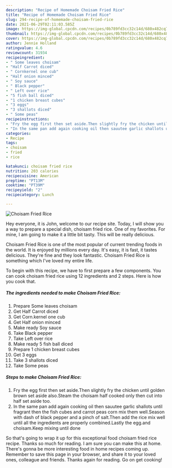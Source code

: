 ```yaml
---
description: "Recipe of Homemade Choisam Fried Rice"
title: "Recipe of Homemade Choisam Fried Rice"
slug: 294-recipe-of-homemade-choisam-fried-rice
date: 2021-06-29T02:11:03.585Z
image: https://img-global.cpcdn.com/recipes/0b789fd3cc32c14d/680x482cq70/choisam-fried-rice-recipe-main-photo.jpg
thumbnail: https://img-global.cpcdn.com/recipes/0b789fd3cc32c14d/680x482cq70/choisam-fried-rice-recipe-main-photo.jpg
cover: https://img-global.cpcdn.com/recipes/0b789fd3cc32c14d/680x482cq70/choisam-fried-rice-recipe-main-photo.jpg
author: Jennie Holland
ratingvalue: 4.6
reviewcount: 31934
recipeingredient:
- " Some leaves choisam"
- "Half Carrot diced"
- " Cornkernel one cub"
- "Half onion minced"
- " Soy sauce"
- " Black pepper"
- " Left over rice"
- "5 fish ball diced"
- "1 chicken breast cubes"
- "3 eggs"
- "3 shallots diced"
- " Some peas"
recipeinstructions:
- "Fry the egg first then set aside.Then slightly fry the chicken until golden brown set aside also.Steam the choisam half cooked only then cut into half set aside too."
- "In the same pan add again cooking oil then sauutee garlic shallots until fragrant then the fish cubes and carrot peas corn mix them well.Season with dash of black pepper and a pinch of salt.Then add the rice mix well until all the ingredients are properly combined.Lastly the egg.and choisam.Keep mixing until done"
categories:
- Recipe
tags:
- choisam
- fried
- rice

katakunci: choisam fried rice 
nutrition: 203 calories
recipecuisine: American
preptime: "PT13M"
cooktime: "PT39M"
recipeyield: "2"
recipecategory: Lunch

---
```



![Choisam Fried Rice](https://img-global.cpcdn.com/recipes/0b789fd3cc32c14d/680x482cq70/choisam-fried-rice-recipe-main-photo.jpg)

Hey everyone, it is John, welcome to our recipe site. Today, I will show you a way to prepare a special dish, choisam fried rice. One of my favorites. For mine, I am going to make it a little bit tasty. This will be really delicious.

Choisam Fried Rice is one of the most popular of current trending foods in the world. It is enjoyed by millions every day. It's easy, it is fast, it tastes delicious. They're fine and they look fantastic. Choisam Fried Rice is something which I've loved my entire life.




To begin with this recipe, we have to first prepare a few components. You can cook choisam fried rice using 12 ingredients and 2 steps. Here is how you cook that.

<!--inarticleads1-->

##### The ingredients needed to make Choisam Fried Rice:

1. Prepare  Some leaves choisam
1. Get Half Carrot diced
1. Get  Corn.kernel one cub
1. Get Half onion minced
1. Make ready  Soy sauce
1. Take  Black pepper
1. Take  Left over rice
1. Make ready 5 fish ball diced
1. Prepare 1 chicken breast cubes
1. Get 3 eggs
1. Take 3 shallots diced
1. Take  Some peas




<!--inarticleads2-->

##### Steps to make Choisam Fried Rice:

1. Fry the egg first then set aside.Then slightly fry the chicken until golden brown set aside also.Steam the choisam half cooked only then cut into half set aside too.
1. In the same pan add again cooking oil then sauutee garlic shallots until fragrant then the fish cubes and carrot peas corn mix them well.Season with dash of black pepper and a pinch of salt.Then add the rice mix well until all the ingredients are properly combined.Lastly the egg.and choisam.Keep mixing until done




So that's going to wrap it up for this exceptional food choisam fried rice recipe. Thanks so much for reading. I am sure you can make this at home. There's gonna be more interesting food in home recipes coming up. Remember to save this page in your browser, and share it to your loved ones, colleague and friends. Thanks again for reading. Go on get cooking!
